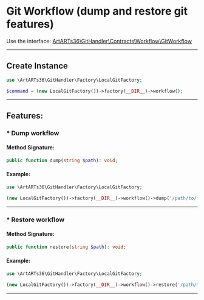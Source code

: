 # Git Workflow (dump and restore git features)

Use the interface: [ArtARTs36\GitHandler\Contracts\Workflow\GitWorkflow](../src/Contracts/Workflow/GitWorkflow.php)

---

## Create Instance

```php
use \ArtARTs36\GitHandler\Factory\LocalGitFactory;

$command = (new LocalGitFactory())->factory(__DIR__)->workflow();
```

---

## Features:

### * Dump workflow

#### Method Signature:

```php
public function dump(string $path): void;
```

#### Example:

```php
use \ArtARTs36\GitHandler\Factory\LocalGitFactory;

(new LocalGitFactory())->factory(__DIR__)->workflow()->dump('/path/to/file');
```

---
### * Restore workflow

#### Method Signature:

```php
public function restore(string $path): void;
```

#### Example:

```php
use \ArtARTs36\GitHandler\Factory\LocalGitFactory;

(new LocalGitFactory())->factory(__DIR__)->workflow()->restore('/path/to/file');
```

---
